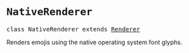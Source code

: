 # `NativeRenderer`

<pre>
class NativeRenderer extends <a href="renderer">Renderer</a>
</pre>

Renders emojis using the native operating system font glyphs.
